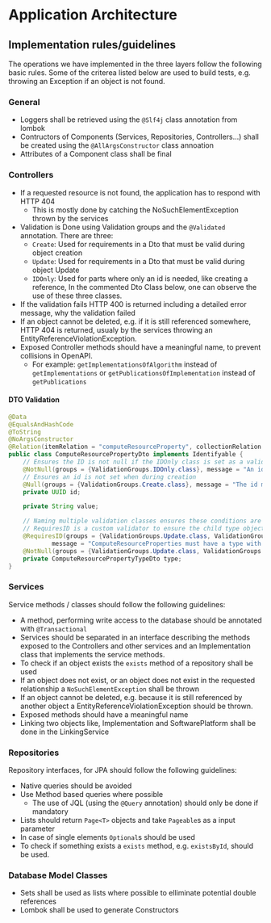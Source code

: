 # Application Architecture

## Implementation rules/guidelines

The operations we have implemented in the three layers follow the following basic rules.
Some of the criterea listed below are used to build tests, e.g. throwing an Exception if an object is not found.

### General

- Loggers shall be retrieved using the `@Slf4j` class annotation from lombok
- Contructors of Components (Services, Repositories, Controllers...) shall be created using the `@AllArgsConstructor` class annoation
- Attributes of a Component class shall be final


### Controllers

- If a requested resource is not found, the application has to respond with HTTP 404
    - This is mostly done by catching the NoSuchElementException thrown by the services
- Validation is Done using Validation groups and the `@Validated` annotation. There are three:
    - `Create`: Used for requirements in a Dto that must be valid during object creation
    - `Update`: Used for requirements in a Dto that must be valid during object Update
    - `IDOnly`: Used for parts where only an id is needed, like creating a reference, In the commented Dto Class below, one can observe the use of these three classes.
- If the validation fails HTTP 400 is returned including a detailed error message, why the validation failed
- If an object cannot be deleted, e.g. if it is still referenced somewhere, HTTP 404 is returned, usualy by the services throwing an EntityReferenceViolationException.
- Exposed Controller methods should have a meaningful name, to prevent collisions in OpenAPI.
    - For example: `getImplementationsOfAlgorithm` instead of `getImplementations` or `getPublicationsOfImplementation` instead of `getPublications`


#### DTO Validation

```java
@Data
@EqualsAndHashCode
@ToString
@NoArgsConstructor
@Relation(itemRelation = "computeResourceProperty", collectionRelation = "computeResourceProperties")
public class ComputeResourcePropertyDto implements Identifyable {
    // Ensures the ID is not null if the IDOnly class is set as a validation class
    @NotNull(groups = {ValidationGroups.IDOnly.class}, message = "An id is required to perform an update")
    // Ensures an id is not set when during creation
    @Null(groups = {ValidationGroups.Create.class}, message = "The id must be null for creating a compute resource property")
    private UUID id;

    private String value;

    // Naming multiple validation classes ensures these conditions are applied to all applications
    // RequiresID is a custom validator to ensure the child type object contains an ID that is not null
    @RequiresID(groups = {ValidationGroups.Update.class, ValidationGroups.Create.class},
            message = "ComputeResourceProperties must have a type with an ID!")
    @NotNull(groups = {ValidationGroups.Update.class, ValidationGroups.Create.class})
    private ComputeResourcePropertyTypeDto type;
}
```

### Services

Service methods / classes should follow the following guidelines:

- A method, performing write access to the database should be annotated with `@Transactional`
- Services should be separated in an interface describing the methods exposed to the Controllers and other services and an Implementation class that implements the service methods.
- To check if an object exists the `exists` method of a repository shall be used
- If an object does not exist, or an object does not exist in the requested relationship a `NoSuchElementException` shall be thrown
- If an object cannot be deleted, e.g. because it is still referenced by another object a EntityReferenceViolationException should be thrown.
- Exposed methods should have a meaningful name
- Linking two objects like, Implementation and SoftwarePlatform shall be done in the LinkingService


### Repositories

Repository interfaces, for JPA should follow the following guidelines:

- Native queries should be avoided
- Use Method based queries where possible
    - The use of JQL (using the `@Query` annotation) should only be done if mandatory
- Lists should return `Page<T>` objects and take `Pageable`s as a input parameter
- In case of single elements `Optional`s should be used
- To check if something exists a `exists` method, e.g. `existsById`, should be used.

### Database Model Classes

- Sets shall be used as lists where possible to elliminate potential double references
- Lombok shall be used to generate Constructors 